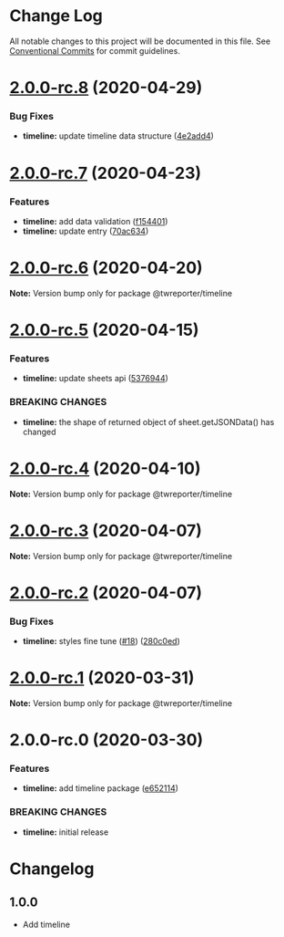 # Change Log

All notable changes to this project will be documented in this file.
See [Conventional Commits](https://conventionalcommits.org) for commit guidelines.

# [2.0.0-rc.8](https://github.com/twreporter/orangutan/compare/@twreporter/timeline@2.0.0-rc.7...@twreporter/timeline@2.0.0-rc.8) (2020-04-29)


### Bug Fixes

* **timeline:** update timeline data structure ([4e2add4](https://github.com/twreporter/orangutan/commit/4e2add4c0dd6c317d7532153bde7c701cd872f00))





# [2.0.0-rc.7](https://github.com/twreporter/orangutan/compare/@twreporter/timeline@2.0.0-rc.6...@twreporter/timeline@2.0.0-rc.7) (2020-04-23)


### Features

* **timeline:** add data validation ([f154401](https://github.com/twreporter/orangutan/commit/f154401b3ea33728867922c0d781e3bd574d272d))
* **timeline:** update entry ([70ac634](https://github.com/twreporter/orangutan/commit/70ac6347f83689c00788f7ef2378d05436888935))





# [2.0.0-rc.6](https://github.com/twreporter/orangutan/compare/@twreporter/timeline@2.0.0-rc.5...@twreporter/timeline@2.0.0-rc.6) (2020-04-20)

**Note:** Version bump only for package @twreporter/timeline





# [2.0.0-rc.5](https://github.com/twreporter/orangutan/compare/@twreporter/timeline@2.0.0-rc.4...@twreporter/timeline@2.0.0-rc.5) (2020-04-15)


### Features

* **timeline:** update sheets api ([5376944](https://github.com/twreporter/orangutan/commit/5376944472711b7adadb548f0074a1c3bcc93c4e))


### BREAKING CHANGES

* **timeline:** the shape of returned object of sheet.getJSONData() has changed





# [2.0.0-rc.4](https://github.com/twreporter/orangutan/compare/@twreporter/timeline@2.0.0-rc.3...@twreporter/timeline@2.0.0-rc.4) (2020-04-10)

**Note:** Version bump only for package @twreporter/timeline





# [2.0.0-rc.3](https://github.com/twreporter/orangutan/compare/@twreporter/timeline@2.0.0-rc.2...@twreporter/timeline@2.0.0-rc.3) (2020-04-07)

**Note:** Version bump only for package @twreporter/timeline





# [2.0.0-rc.2](https://github.com/twreporter/orangutan/compare/@twreporter/timeline@2.0.0-rc.1...@twreporter/timeline@2.0.0-rc.2) (2020-04-07)


### Bug Fixes

* **timeline:** styles fine tune  ([#18](https://github.com/twreporter/orangutan/issues/18)) ([280c0ed](https://github.com/twreporter/orangutan/commit/280c0edf844e2aa57fcf4235e06d07f9278db6c4))





# [2.0.0-rc.1](https://github.com/twreporter/orangutan/compare/@twreporter/timeline@2.0.0-rc.0...@twreporter/timeline@2.0.0-rc.1) (2020-03-31)

**Note:** Version bump only for package @twreporter/timeline





# 2.0.0-rc.0 (2020-03-30)


### Features

* **timeline:** add timeline package ([e652114](https://github.com/twreporter/orangutan/commit/e652114639aab87493e6f989457d9a2f164c18a5))


### BREAKING CHANGES

* **timeline:** initial release





# Changelog

## 1.0.0

- Add timeline

